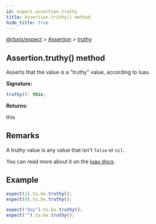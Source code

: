 ```yaml
---
id: expect.assertion.truthy
title: Assertion.truthy() method
hide_title: true
---
```


[@rbxts/expect](./expect.md) &gt; [Assertion](./expect.assertion.md) &gt; [truthy](./expect.assertion.truthy.md)

## Assertion.truthy() method

Asserts that the value is a "truthy" value, according to luau.

**Signature:**

```typescript
truthy(): this;
```
**Returns:**

this

## Remarks

A truthy value is any value that isn't `false` or `nil`<!-- -->.

You can read more about it on the [luau docs](https://create.roblox.com/docs/luau/booleans#conditionals).

## Example


```ts
expect(1).to.be.truthy();
expect(0).to.be.truthy();

expect("day").to.be.truthy();
expect("").to.be.truthy();
```
